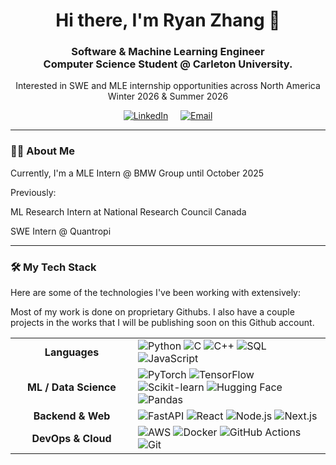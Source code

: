 <div align="center">
  <!-- To enable the header, upload header.png to an 'assets' folder and remove the comment tags below -->
  <!-- <img src="https://raw.githubusercontent.com/rytuph/rytuph/main/assets/header.png" alt="Ryan Zhang - Software & Machine Learning Engineer" width="800"/> -->
  <h1>Hi there, I'm Ryan Zhang 👋</h1>
  <h3>Software & Machine Learning Engineer<br>Computer Science Student @ Carleton University.</h3>
  <p>Interested in SWE and MLE internship opportunities across North America<br>Winter 2026 & Summer 2026</p>
  
  <p align="center">
    <a href="https://linkedin.com/in/ryanzhang-link" target="_blank" rel="noopener noreferrer"><img src="https://img.shields.io/badge/LinkedIn-0077B5?style=for-the-badge&logo=linkedin&logoColor=white" alt="LinkedIn"></a>
     
    <!-- <a href="https://rawcdn.githack.com/rytuph/rytuph/bcc5fb0d4f44e65902cbac244d6fc6fd14bf6029/RyanZhangResume.pdf" target="_blank" rel="noopener noreferrer"><img src="https://img.shields.io/badge/Resume-4A4A4A?style=for-the-badge&logo=read-the-docs&logoColor=white" alt="Resume"></a> -->
     
    <a href="mailto:cs.ryanzhang@gmail.com"><img src="https://img.shields.io/badge/Gmail-D14836?style=for-the-badge&logo=gmail&logoColor=white" alt="Email"></a>
  </p>
</div>

---

### 👨‍💻 About Me


Currently, I'm a MLE Intern @ BMW Group until October 2025

Previously:

ML Research Intern at National Research Council Canada

SWE Intern @ Quantropi

---

### 🛠️ My Tech Stack

Here are some of the technologies I've been working with extensively:

Most of my work is done on proprietary Githubs. I also have a couple projects in the works that I will be publishing soon on this Github account.

<table>
  <tr>
    <td align="center" width="180"><strong>Languages</strong></td>
    <td>
      <img src="https://img.shields.io/badge/Python-3776AB?style=for-the-badge&logo=python&logoColor=white" alt="Python"/>
      <img src="https://img.shields.io/badge/C-A8B9CC?style=for-the-badge&logo=c&logoColor=white" alt="C"/>
      <img src="https://img.shields.io/badge/C%2B%2B-00599C?style=for-the-badge&logo=c%2B%2B&logoColor=white" alt="C++"/>
      <img src="https://img.shields.io/badge/SQL-4479A1?style=for-the-badge&logo=postgresql&logoColor=white" alt="SQL"/>
      <img src="https://img.shields.io/badge/JavaScript-F7DF1E?style=for-the-badge&logo=javascript&logoColor=black" alt="JavaScript"/>
    </td>
  </tr>
  <tr>
    <td align="center"><strong>ML / Data Science</strong></td>
    <td>
      <img src="https://img.shields.io/badge/PyTorch-EE4C2C?style=for-the-badge&logo=pytorch&logoColor=white" alt="PyTorch"/>
      <img src="https://img.shields.io/badge/TensorFlow-FF6F00?style=for-the-badge&logo=tensorflow&logoColor=white" alt="TensorFlow"/>
      <img src="https://img.shields.io/badge/scikit--learn-F7931E?style=for-the-badge&logo=scikit-learn&logoColor=white" alt="Scikit-learn"/>
      <img src="https://img.shields.io/badge/Hugging%20Face-FFD21E?style=for-the-badge&logo=huggingface&logoColor=black" alt="Hugging Face"/>
      <img src="https://img.shields.io/badge/Pandas-150458?style=for-the-badge&logo=pandas&logoColor=white" alt="Pandas"/>
    </td>
  </tr>
  <tr>
    <td align="center"><strong>Backend & Web</strong></td>
    <td>
      <img src="https://img.shields.io/badge/FastAPI-009688?style=for-the-badge&logo=fastapi&logoColor=white" alt="FastAPI"/>
      <img src="https://img.shields.io/badge/React-20232A?style=for-the-badge&logo=react&logoColor=61DAFB" alt="React"/>
      <img src="https://img.shields.io/badge/Node.js-339933?style=for-the-badge&logo=node.js&logoColor=white" alt="Node.js"/>
      <img src="https://img.shields.io/badge/Next.js-000000?style=for-the-badge&logo=next.js&logoColor=white" alt="Next.js"/>
    </td>
  </tr>
  <tr>
    <td align="center"><strong>DevOps & Cloud</strong></td>
    <td>
      <img src="https://img.shields.io/badge/Amazon%20AWS-232F3E?style=for-the-badge&logo=amazon-aws&logoColor=white" alt="AWS"/>
      <img src="https://img.shields.io/badge/Docker-2496ED?style=for-the-badge&logo=docker&logoColor=white" alt="Docker"/>
      <img src="https://img.shields.io/badge/GitHub%20Actions-2088FF?style=for-the-badge&logo=github-actions&logoColor=white" alt="GitHub Actions"/>
      <img src="https://img.shields.io/badge/Git-F05032?style=for-the-badge&logo=git&logoColor=white" alt="Git"/>
    </td>
  </tr>
</table>
<!-- 
---

### 🚀 My Featured Projects

Here are a few projects I'm particularly proud of. They showcase my ability to build complete, end-to-end solutions.

| Project                                      | Description                                                                                                                                  | Technologies Used                                             |
| -------------------------------------------- | -------------------------------------------------------------------------------------------------------------------------------------------- | ------------------------------------------------------------- |
| **🏆 Touchless Interface**<br/>[🔗 Devpost][1] | **Winner of uOttaHacks Overall & other categories.** Built a gesture and voice interface using ML to reduce contact in high-risk settings. Features a secure AWS backend for real-time analytics. | `Python` `OpenCV` `Mediapipe` `AWS` `IAM` `API Gateway` `Flask` `DynamoDB` |
| **🏆 SQLidify**<br/>[🔗 Devpost][2]         | **Winner of McGill Hacks Cohere Challenge.** A full-stack SQL injection detector powered by a fine-tuned Cohere LLM, achieving 92% accuracy. Includes a classification pipeline and a user-facing review interface. | `Python` `Flask` `Cohere` `LLM` `React` `JavaScript`        |

[1]: https://devpost.com/software/touchless-g72ten
[2]: https://devpost.com/software/sqlidify-10i4zl

---

### 📊 My GitHub Stats

<div align="center">
  <img src="https://github-readme-stats.vercel.app/api?username=rytuph&show_icons=true&theme=tokyonight&include_all_commits=true&count_private=true" alt="rytuph's GitHub Stats"/>
  <br/>
  <img src="https://github-readme-stats.vercel.app/api/top-langs/?username=rytuph&layout=compact&langs_count=8&theme=tokyonight" alt="rytuph's Top Languages"/>
</div>

---
-->
